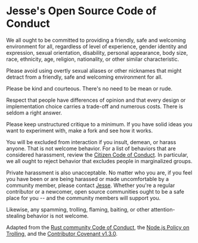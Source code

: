 # Jesse's Open Source Code of Conduct

We all ought to be committed to providing a friendly, safe and welcoming environment for all, regardless of level of experience, gender identity and expression, sexual orientation, disability, personal appearance, body size, race, ethnicity, age, religion, nationality, or other similar characteristic.

Please avoid using overtly sexual aliases or other nicknames that might detract from a friendly, safe and welcoming environment for all.

Please be kind and courteous. There's no need to be mean or rude.

Respect that people have differences of opinion and that every design or implementation choice carries a trade-off and numerous costs. There is seldom a right answer.

Please keep unstructured critique to a minimum. If you have solid ideas you want to experiment with, make a fork and see how it works.

You will be excluded from interaction if you insult, demean, or harass anyone. That is not welcome behavior. For a list of behaviors that are considered harassment, review the [Citizen Code of Conduct](https://github.com/stumpsyn/policies/blob/master/citizen_code_of_conduct.md#4-unacceptable-behavior). In particular, we all ought to reject behavior that excludes people in marginalized groups.

Private harassment is also unacceptable. No matter who you are, if you feel you have been or are being harassed or made uncomfortable by a community member, please contact [Jesse](https://github.com/jesselawson). Whether you're a regular contributor or a newcomer, open source communities ought to be a safe place for you -- and the community members will support you.

Likewise, any spamming, trolling, flaming, baiting, or other attention-stealing behavior is not welcome.

Adapted from the [Rust community Code of Conduct](https://www.rust-lang.org/policies/code-of-conduct), the [Node.js Policy on Trolling](http://blog.izs.me/post/30036893703/policy-on-trolling), and the [Contributor Covenant v1.3.0](https://www.contributor-covenant.org/version/1/3/0/).